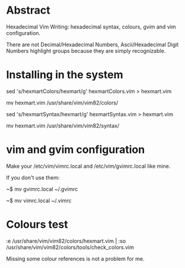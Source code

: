 # Abstract
Hexadecimal Vim Writing: hexadecimal syntax, colours, gvim and vim configuration.

  There are not Decimal/Hexadecimal Numbers, Ascii/Hexadecimal Digit Numbers
highlight groups because they are simply recognizable.


# Installing in the system
sed 's/hexmartColors/hexmart/g' hexmartColors.vim > hexmart.vim

mv hexmart.vim /usr/share/vim/vim82/colors/

sed 's/hexmartSyntax/hexmart/g' hexmartSyntax.vim > hexmart.vim

mv hexmart.vim /usr/share/vim/vim82/syntax/


# vim and gvim configuration
Make your /etc/vim/vimrc.local and /etc/vim/gvimrc.local like mine.

  If you don't use them:

~$ mv gvimrc.local ~/.gvimrc

~$ mv vimrc.local  ~/.vimrc

 
# Colours test
:e /usr/share/vim/vim82/colors/hexmart.vim | :so /usr/share/vim/vim82/colors/tools/check_colors.vim

Missing some colour references is not a problem for me.

